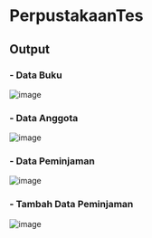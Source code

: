 # PerpustakaanTes
## Output
### - Data Buku
![image](https://user-images.githubusercontent.com/53221378/122364492-01565580-cf84-11eb-9feb-4bca80059e62.png)
### - Data Anggota
![image](https://user-images.githubusercontent.com/53221378/122364523-074c3680-cf84-11eb-9113-65b1c6e3c318.png)
### - Data Peminjaman
![image](https://user-images.githubusercontent.com/53221378/122364548-0d421780-cf84-11eb-8d85-0d67a9755daf.png)
### - Tambah Data Peminjaman
![image](https://user-images.githubusercontent.com/53221378/122364577-1337f880-cf84-11eb-9c5a-0d804ccb2737.png)
